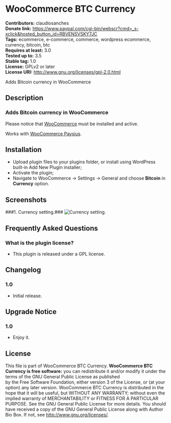 # WooCommerce BTC Currency #
**Contributors:** claudiosanches  
**Donate link:** https://www.paypal.com/cgi-bin/webscr?cmd=_s-xclick&hosted_button_id=RBVENSVSKY7JC  
**Tags:** ecommerce, e-commerce, commerce, wordpress ecommerce, currency, bitcoin, btc  
**Requires at least:** 3.0  
**Tested up to:** 3.5  
**Stable tag:** 1.0  
**License:** GPLv2 or later  
**License URI:** http://www.gnu.org/licenses/gpl-2.0.html  

Adds Bitcoin currency in WooCommerce

## Description ##

### Adds Bitcoin currency in WooCommerce ###

Please notice that [WooCommerce](http://wordpress.org/extend/plugins/woocommerce/) must be installed and active.

Works with [WooCommerce Paysius](http://wordpress.org/extend/plugins/woocommerce-paysius/).

## Installation ##

* Upload plugin files to your plugins folder, or install using WordPress built-in Add New Plugin installer;
* Activate the plugin;
* Navigate to WooCommerce -> Settings -> General and choose **Bitcoin** in **Currency** option.

## Screenshots ##

###1. Currency setting.###
![Currency setting.](http://s.wordpress.org/extend/plugins/woocommerce-btc-currency/screenshot-1.png)


## Frequently Asked Questions ##

### What is the plugin license? ###

* This plugin is released under a GPL license.

## Changelog ##

### 1.0 ###

* Initial release.

## Upgrade Notice ##

### 1.0 ###

* Enjoy it.

## License ##

This file is part of WooCommerce BTC Currency.
**WooCommerce BTC Currency is free software:** you can redistribute it and/or modify it under the terms of the GNU General Public License as published  
by the Free Software Foundation, either version 3 of the License, or (at your option) any later version.
WooCommerce BTC Currency is distributed in the hope that it will be useful, but WITHOUT ANY WARRANTY; without even the implied warranty of
MERCHANTABILITY or FITNESS FOR A PARTICULAR PURPOSE. See the GNU General Public License for more details.
You should have received a copy of the GNU General Public License along with Author Bio Box. If not, see <http://www.gnu.org/licenses/>.
